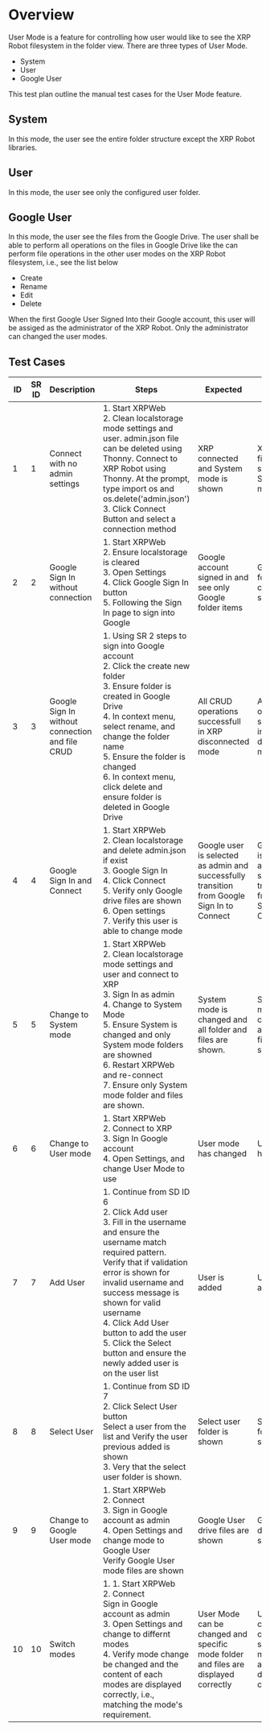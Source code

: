 # Overview

User Mode is a feature for controlling how user would like to see the XRP Robot filesystem in the folder view. There are three types of User Mode.

- System
- User
- Google User

This test plan outline the manual test cases for the User Mode feature.

## System
In this mode, the user see the entire folder structure except the XRP Robot libraries.

## User
In this mode, the user see only the configured user folder.

## Google User
In this mode, the user see the files from the Google Drive. The user shall be able to perform all operations on the files in Google Drive like the can perform file operations in the other user modes on the XRP Robot filesystem, i.e., see the list below

- Create
- Rename
- Edit
- Delete

When the first Google User Signed Into their Google account, this user will be assiged as the administrator of the XRP Robot. Only the administrator can
changed the user modes.

## Test Cases

| ID | SR ID | Description                                    | Steps                                                                          | Expected                              | Actual                      | Pass? |
|----|-------|------------------------------------------------|--------------------------------------------------------------------------------|---------------------------------------|-----------------------------|-------|
| 1  | 1     | Connect with no admin settings | 1. Start XRPWeb<br>2. Clean localstorage mode settings and user. admin.json file can be deleted using Thonny. Connect to XRP Robot using Thonny. At the prompt, type import os and os.delete('admin.json')<br>3. Click Connect Button and select a connection method    | XRP connected and System mode is shown             | XRP filesystem shows System mode folders    |  passed |
| 2  | 2     | Google Sign In without connection  | 1. Start XRPWeb<br>2. Ensure localstorage is cleared<br>3. Open Settings<br>4. Click Google Sign In button<br>5. Following the Sign In page to sign into Google | Google account signed in and see only Google folder items | Google Drive folder content is shown |   |
| 3  | 3     | Google Sign In without connection and file CRUD | 1. Using SR 2 steps to sign into Google account<br> 2. Click the create new folder<br> 3. Ensure folder is created in Google Drive<br> 4. In context menu, select rename, and change the folder name<br> 5. Ensure the folder is changed<br> 6. In context menu, click delete and ensure folder is deleted in Google Drive | All CRUD operations successfull in XRP disconnected mode | All CRUD operations successfull in XRP disconnected mode |
| 4  | 4     | Google Sign In and Connect | 1. Start XRPWeb<br> 2. Clean localstorage and delete admin.json if exist<br> 3. Google Sign In<br> 4. Click Connect<br> 5. Verify only Google drive files are shown<br> 6. Open settings<br> 7. Verify this user is able to change mode| Google user is selected as admin and successfully transition from Google Sign In to Connect| Google user is selected as admin and successfully transition from Google Sign In to Connect | |
| 5  | 5     | Change to System mode | 1. Start XRPWeb<br>2. Clean localstorage mode settings and user and connect to XRP<br>3. Sign In as admin<br>4. Change to System Mode<br>5. Ensure System is changed and only System mode folders are showned<br>6. Restart XRPWeb and re-connect<br>7. Ensure only System mode folder and files are shown. | System mode is changed and all folder and files are shown. | System mode is changed and all folder and files are shown. |
| 6  | 6     | Change to User mode | 1. Start XRPWeb<br> 2. Connect to XRP<br>3. Sign In Google account<br>4. Open Settings, and change User Mode to use<br>| User mode has changed | User mode has changed | 
| 7  | 7     | Add User | 1. Continue from SD ID 6<br>2. Click Add user<br>3. Fill in the username and ensure the username match required pattern. Verify that if validation error is shown for invalid username and success message is shown for valid username<br>4. Click Add User button to add the user<br>5. Click the Select button and ensure the newly added user is on the user list | User is added | User is added |
| 8  | 8     | Select User | 1. Continue from SD ID 7<br>2. Click Select User button<br>Select a user from the list and Verify the user previous added is shown<br>3. Very that the select user folder is shown. | Select user folder is shown | Select user folder is shown |
| 9  | 9     | Change to Google User mode | 1. Start XRPWeb<br>2. Connect<br>3. Sign in Google account as admin<br>4. Open Settings and change mode to Google User<br>Verify Google User mode files are shown | Google User drive files are shown | Google User drive files are shown |
| 10 | 10    | Switch modes | 1. 1. Start XRPWeb<br>2. Connect<br>Sign in Google account as admin<br>3. Open Settings and change to differnt modes<br>4. Verify mode change be changed and the content of each modes are displayed correctly, i.e., matching the mode's requirement. | User Mode can be changed and specific mode folder and files are displayed correctly | User Mode can be changed and specific mode folder and files are displayed correctly |
